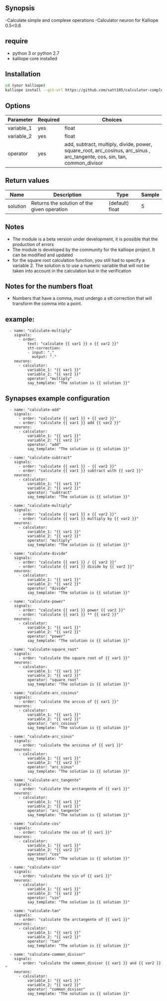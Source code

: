 ## Synopsis
-Calculate simple and complexe operations
-Calculator neuron for Kalliope 0.5<0.6
## require
- python 3 or python 2.7
- kalliope core installed

## Installation
```bash
cd (your kalliope)
kalliope install --git-url https://github.com/satt105/calculator-complex-kalliope_neurons.git
```

## Options

| Parameter   | Required | Choices                          |
|-------------|----------|---------------------------------|
| variable_1  | yes      | float                |
| variable_2  | yes      | float                |
| operator    | yes      | add, subtract, multiply, divide, power, square_root, arc_cosinus, arc_sinus , arc_tangente, cos, sin, tan, common_divisor |


## Return values

| Name         | Description                                  | Type   | Sample |
|--------------|----------------------------------------------|--------|--------|
| solution     | Returns the solution of the given operation  | (default) float| 5      |

## Notes
- The module is a beta version under development, it is possible that the production of errors
- The module is developed by the community for the kalliope project. It can be modified and updated
- for the square root calculation function, you still had to specify a variable 2. The solution is to use a numeric variable that will not be taken into account in the calculation but in the verification

## Notes for the numbers float
- Numbers that have a comma, must undergo a stt correction that will transform the comma into a point.

## example:
```
  - name: "calculate-multiply"
    signals:
      - order: 
          text: "calculate {{ var1 }} x {{ var2 }}"
          stt-correction:
          - input: ","
            output: "."
    neurons:
      - calculator:
          variable_1: "{{ var1 }}"
          variable_2: "{{ var2 }}"
          operator: "multiply"
          say_template: "The solution is {{ solution }}"
```
## Synapses example configuration
```
  - name: "calculate-add"
    signals:
      - order: "calculate {{ var1 }} + {{ var2 }}"
      - order: "calculate {{ var1 }} add {{ var2 }}"
    neurons:
      - calculator:
          variable_1: "{{ var1 }}"
          variable_2: "{{ var2 }}"
          operator: "add"
          say_template: "The solution is {{ solution }}"

  - name: "calculate-subtract"
    signals:
      - order: "calculate {{ var1 }} - {{ var2 }}"
      - order: "calculate {{ var1 }} subtract with {{ var2 }}"
    neurons:
      - calculator:
          variable_1: "{{ var1 }}"
          variable_2: "{{ var2 }}"
          operator: "subtract"
          say_template: "The solution is {{ solution }}"
  
  - name: "calculate-multiply"
    signals:
      - order: "calculate {{ var1 }} x {{ var2 }}"
      - order: "calculate {{ var1 }} multiply by {{ var2 }}"
    neurons:
      - calculator:
          variable_1: "{{ var1 }}"
          variable_2: "{{ var2 }}"
          operator: "multiply"
          say_template: "The solution is {{ solution }}"
  
  - name: "calculate-divide"
    signals:
      - order: "calculate {{ var1 }} / {{ var2 }}"
      - order: "calculate {{ var1 }} divide by {{ var2 }}"
    neurons:
      - calculator:
          variable_1: "{{ var1 }}"
          variable_2: "{{ var2 }}"
          operator: "divide"
          say_template: "The solution is {{ solution }}"
          
  - name: "calculate-power"
    signals:
      - order: "calculate {{ var1 }} power {{ var2 }}"
      - order: "calculate {{ var1 }} ** {{ var2 }}"
    neurons:
      - calculator:
          variable_1: "{{ var1 }}"
          variable_2: "{{ var2 }}"
          operator: "power"
          say_template: "The solution is {{ solution }}"
          
  - name: "calculate-square_root"
    signals:
      - order: "calculate the square root of {{ var1 }}"
    neurons:
      - calculator:
          variable_1: "{{ var1 }}"
          variable_2: "{{ var2 }}"
          operator: "square_root"
          say_template: "The solution is {{ solution }}"
         
  - name: "calculate-arc_cosinus"
    signals:
      - order: "calculate the arccos of {{ var1 }}"
    neurons:
      - calculator:
          variable_1: "{{ var1 }}"
          variable_2: "{{ var2 }}"
          operator: "arc_cosinus"
          say_template: "The solution is {{ solution }}"
          
  - name: "calculate-arc_sinus"
    signals:
      - order: "calculate the arcsinus of {{ var1 }}"
    neurons:
      - calculator:
          variable_1: "{{ var1 }}"
          variable_2: "{{ var2 }}"
          operator: "arc_sinus"
          say_template: "The solution is {{ solution }}"
          
  - name: "calculate-arc_tangente"
    signals:
      - order: "calculate the arctangente of {{ var1 }}"
    neurons:
      - calculator:
          variable_1: "{{ var1 }}"
          variable_2: "{{ var2 }}"
          operator: "arc_tangente"
          say_template: "The solution is {{ solution }}"
          
  - name: "calculate-cos"
    signals:
      - order: "calculate the cos of {{ var1 }}"
    neurons:
      - calculator:
          variable_1: "{{ var1 }}"
          variable_2: "{{ var2 }}"
          operator: "cos"
          say_template: "The solution is {{ solution }}"
          
  - name: "calculate-sin"
    signals:
      - order: "calculate the sin of {{ var1 }}"
    neurons:
      - calculator:
          variable_1: "{{ var1 }}"
          variable_2: "{{ var2 }}"
          operator: "sin"
          say_template: "The solution is {{ solution }}"
          
  - name: "calculate-tan"
    signals:
      - order: "calculate the arctangente of {{ var1 }}"
    neurons:
      - calculator:
          variable_1: "{{ var1 }}"
          variable_2: "{{ var2 }}"
          operator: "tan"
          say_template: "The solution is {{ solution }}"
          
  - name: "calculate-common_divisor"
    signals:
      - order: "calculate the common_divisor {{ var1 }} and {{ var2 }} "
    neurons:
      - calculator:
          variable_1: "{{ var1 }}"
          variable_2: "{{ var2 }}"
          operator: "common_divisor"
          say_template: "The solution is {{ solution }}"
```




